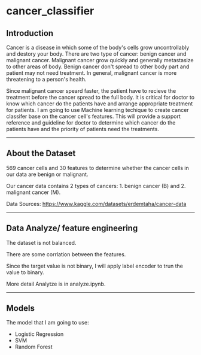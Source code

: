 # cancer_classifier

## Introduction

Cancer is a disease in which some of the body's cells grow uncontrollably and destory your body. There are two type of cancer: benign cancer and malignant cancer. Malignant cancer grow quickly and generally metastasize to other areas of body. Benign cancer don't spread to other body part and patient may not need treatment. In general, malignant cancer is more threatening to a person's health.

Since malignant cancer speard faster, the patient have to recieve the treatment before the cancer spread to the full body. It is critical for doctor to know which cancer do the patients have and arrange appropriate treatment for patients. I am going to use Machine learning techique to create cancer classifer base on the cancer cell's features. This will provide a support reference and guideline for doctor to determine which cancer do the patients have and the priority of patients need the treatments.

---

## About the Dataset

569 cancer cells and 30 features to determine whether the cancer cells in our data are benign or malignant.

Our cancer data contains 2 types of cancers: 1. benign cancer (B) and 2. malignant cancer (M).

Data Sources:
https://www.kaggle.com/datasets/erdemtaha/cancer-data

---

## Data Analyze/ feature engineering

The dataset is not balanced.

There are some corrlation between the features.

Since the target value is not binary, I will apply label encoder to trun the value to binary.

More detail Analytze is in analyze.ipynb.

---

## Models

The model that I am going to use:

- Logistic Regression
- SVM
- Random Forest

##
